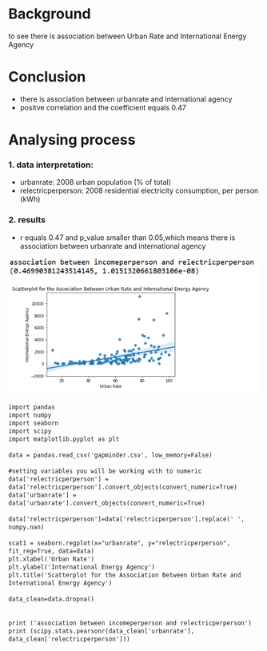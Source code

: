 # Background
to see there is association between Urban Rate and International Energy Agency

# Conclusion
- there is association between urbanrate and international agency
- positve correlation and the coefficient equals 0.47

# Analysing process
### 1. data interpretation: 
- urbanrate: 2008 urban population (% of total)
- relectricperperson: 2008 residential electricity consumption, per person (kWh)
### 2. results
- r equals 0.47 and p_value smaller than 0.05,which means there is association between urbanrate and international agency

![the association between urbanrate and international agency](./images/week_3_1.png)


```
import pandas
import numpy
import seaborn
import scipy
import matplotlib.pyplot as plt

data = pandas.read_csv('gapminder.csv', low_memory=False)

#setting variables you will be working with to numeric
data['relectricperperson'] = data['relectricperperson'].convert_objects(convert_numeric=True)
data['urbanrate'] = data['urbanrate'].convert_objects(convert_numeric=True)

data['relectricperperson']=data['relectricperperson'].replace(' ', numpy.nan)

scat1 = seaborn.regplot(x="urbanrate", y="relectricperperson", fit_reg=True, data=data)
plt.xlabel('Urban Rate')
plt.ylabel('International Energy Agency')
plt.title('Scatterplot for the Association Between Urban Rate and International Energy Agency')

data_clean=data.dropna()


print ('association between incomeperperson and relectricperperson')
print (scipy.stats.pearsonr(data_clean['urbanrate'], data_clean['relectricperperson']))

```
